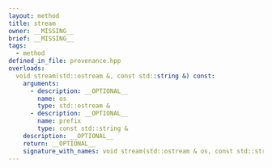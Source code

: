 ```yaml
---
layout: method
title: stream
owner: __MISSING__
brief: __MISSING__
tags:
  - method
defined_in_file: provenance.hpp
overloads:
  void stream(std::ostream &, const std::string &) const:
    arguments:
      - description: __OPTIONAL__
        name: os
        type: std::ostream &
      - description: __OPTIONAL__
        name: prefix
        type: const std::string &
    description: __OPTIONAL__
    return: __OPTIONAL__
    signature_with_names: void stream(std::ostream & os, const std::string & prefix) const
---
```

